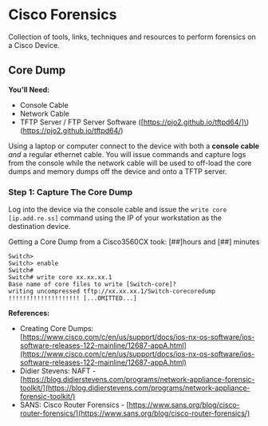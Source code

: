 # Cisco Forensics
Collection of tools, links, techniques and resources to perform forensics on a Cisco Device.

## Core Dump

**You'll Need:**
- Console Cable
- Network Cable
- TFTP Server / FTP Server Software \([https://pjo2.github.io/tftpd64/]\)(https://pjo2.github.io/tftpd64/)

Using a laptop or computer connect to the device with both a **console cable** *and* a regular ethernet cable. You will issue commands and capture logs from the console while the network cable will be used to off-load the core dumps and memory dumps off the device and onto a TFTP server.

### Step 1: Capture The Core Dump
Log into the device via the console cable and issue the `write core [ip.add.re.ss]` command using the IP of your workstation as the destination device.

Getting a Core Dump from a Cisco3560CX took: [##]hours and [##] minutes

```
Switch>
Switch> enable
Switch#
Switch# write core xx.xx.xx.1
Base name of core files to write [Switch-core]?
writing uncompressed tftp://xx.xx.xx.1/Switch-corecoredump
!!!!!!!!!!!!!!!!!!!! [...OMITTED...]

```



**References:** 

- Creating Core Dumps: [https://www.cisco.com/c/en/us/support/docs/ios-nx-os-software/ios-software-releases-122-mainline/12687-appA.html](https://www.cisco.com/c/en/us/support/docs/ios-nx-os-software/ios-software-releases-122-mainline/12687-appA.html)
- Didier Stevens: NAFT - [https://blog.didierstevens.com/programs/network-appliance-forensic-toolkit/](https://blog.didierstevens.com/programs/network-appliance-forensic-toolkit/)
- SANS: Cisco Router Forensics - [https://www.sans.org/blog/cisco-router-forensics/](https://www.sans.org/blog/cisco-router-forensics/)